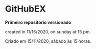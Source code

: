 # GitHubEX
 **Primeiro repositório versionado** 

created in 11/15/2020, on sunday at 15 pm.

Criado em 15/11/2020, sábado às 15 horas.
